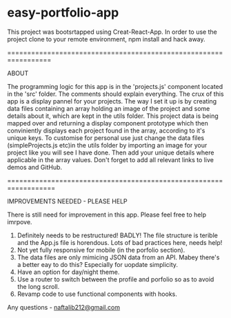 # easy-portfolio-app

This project was bootsrtapped using Creat-React-App. In order to use the project clone to your remote environment, npm install and hack away.

=================================================================

ABOUT

The programming logic for this app is in the 'projects.js' component located in the 'src' folder. The comments should explain everything.
The crux of this app is a display pannel for your projects. The way I set it up is by creating data files containing an array holding an image of the project and some details about it, which are kept in the utils folder. This project data is being mapped over and returning a display component prototype which then conviniently displays each project found in the array, according to it's unique keys.
To customise for personal use just change the data files (simpleProjects.js etc)in the utils folder by importing an image for your project like you will see I have done. Then add your unique details where applicable in the array values. Don't forget to add all relevant links to live demos and GitHub. 

==================================================================

IMPROVEMENTS NEEDED - PLEASE HELP

There is still need for improvement in this app. Please feel free to help imrpove.

1. Definitely needs to be restructured! BADLY! The file structure is terible and the App.js file is horendous. Lots of bad practices here, needs help!
2. Not yet fully responsive for mobile (in the porfolio section).
3. The data files are only mimicing JSON data from an API. Mabey there's a better eay to do this? Especially for uopdate simplicity.
4. Have an option for day/night theme.
5. Use a router to switch between the profile and porfolio so as to avoid the long scroll.
6. Revamp code to use functional components with hooks.

Any questions - naftalib212@gmail.com
